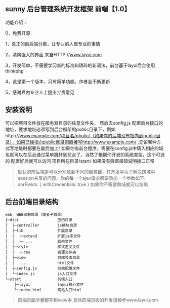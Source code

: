 ##  sunny 后台管理系统开发框架 前端【1.0】

功能介绍：

0，免费开源

1，真正的前后端分离，让专业的人做专业的事情

2，清爽强大的界面 来自HTTP://www.layui.com

3，开发简单，不需要学习新的标准和琐碎的新语法，前台基于layui后台使用thinkphp

4，这是第一个版本，只有简单功能，作者会不断更新

5，感谢界内专业人士提出宝贵意见

##  安装说明
可以把项目文件放在服务器目录的任意文件夹，
然后去config.js 配置后台接口的地址，要求地址必须写到后台框架的public目录下，例如http:///www.example.com/项目名/pbulic/（如果你的后端没有指向到public目录），如果已经指向public目录则直接写http://www.example.com/ ,无论哪种方式写地址时都要在最后加上/
如果你有前台程序，需要在config.js中填入相应的域名就可以在后台通过菜单跳转到前台了，当然了根据你开发的系统类型，这个可选的
配置好后就可以访问 项目所在目录/start/ 如果没有弹窗报错说明接口正常

> 默认的前后端是可以分别放到不同的服务器，在开发中为了解决跨域中session共享的问题，你的每一个ajax请求都要添加一个参数如下:
        xhrFields: {
           withCredentials: true
       }
>如果你不需要跨域就可以忽略
##  后台前端目录结构
    web  WEB部署目录（或者子目录）
    ├─dist                 应用目录
    │  ├─controller        js模块目录
    │  ├─lib               扩展目录
    │  │  ├─extend         扩展js库文件
    │  │  └─ ...           其他文件
    │  ├─style             样式定义文件
    │  │  ├─res            资源文件夹
    │  ├─view              前端界面目录
    │  │  │...             html文件
    │  ├─config.js         前端配置文件
    │  └─index.js          js入口文件
    └─start                前端入口
        ├─layui            layui核心文件
        └─index.html       网站入口html
 
> 前端页面尽量都写到view中
> 具体前端页面的开发请移步www.layui.com 
